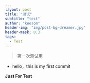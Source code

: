 ```yaml
---
layout: post
title: "测试"
subtitle: "test"
author: "keesom"
header-img: "img/post-bg-dreamer.jpg"
header-mask: 0.3
tags:
  - Test
---
```


> 第一次测试用

* hello，this is my first commit

**Just For Test**